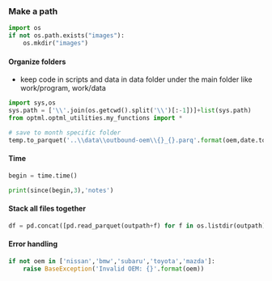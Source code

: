 ### Make a path
```python
import os
if not os.path.exists("images"):
    os.mkdir("images")
```

#### Organize folders
- keep code in scripts and data in data folder under the main folder like work/program, work/data
```python
import sys,os
sys.path = ['\\'.join(os.getcwd().split('\\')[:-1])]+list(sys.path)
from optml.optml_utilities.my_functions import *

# save to month specific folder
temp.to_parquet('..\\data\\outbound-oem\\{}_{}.parq'.format(oem,date.today().strftime('%Y-%m')))
```

#### Time
```python
begin = time.time()

print(since(begin,3),'notes')
```

#### Stack all files together
```python
df = pd.concat([pd.read_parquet(outpath+f) for f in os.listdir(outpath)])
````

#### Error handling
```python
if not oem in ['nissan','bmw','subaru','toyota','mazda']:
    raise BaseException('Invalid OEM: {}'.format(oem))
```
